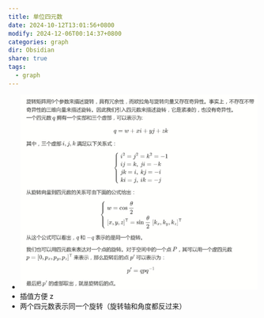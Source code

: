 ```yaml
---
title: 单位四元数
date: 2024-10-12T13:01:56+0800
modify: 2024-12-06T00:14:37+0800
categories: graph
dir: Obsidian
share: true
tags:
  - graph
---
```


- ![Pasted image 20241008203448.png](../assets/images/Pasted%20image%2020241008203448.png)
- 插值方便 z
- 两个四元数表示同一个旋转（旋转轴和角度都反过来）
